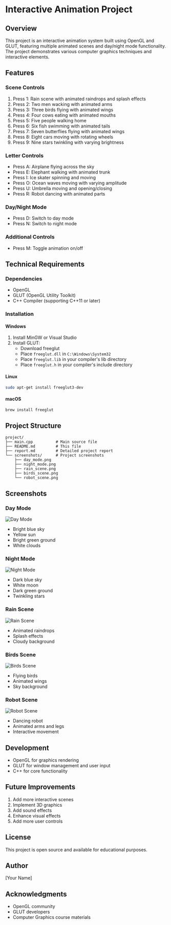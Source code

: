 # Interactive Animation Project

## Overview
This project is an interactive animation system built using OpenGL and GLUT, featuring multiple animated scenes and day/night mode functionality. The project demonstrates various computer graphics techniques and interactive elements.

## Features

### Scene Controls
1. Press 1: Rain scene with animated raindrops and splash effects
2. Press 2: Two men wacking with animated arms
3. Press 3: Three birds flying with animated wings
4. Press 4: Four cows eating with animated mouths
5. Press 5: Five people walking home
6. Press 6: Six fish swimming with animated tails
7. Press 7: Seven butterflies flying with animated wings
8. Press 8: Eight cars moving with rotating wheels
9. Press 9: Nine stars twinkling with varying brightness

### Letter Controls
- Press A: Airplane flying across the sky
- Press E: Elephant walking with animated trunk
- Press I: Ice skater spinning and moving
- Press O: Ocean waves moving with varying amplitude
- Press U: Umbrella moving and opening/closing
- Press R: Robot dancing with animated parts

### Day/Night Mode
- Press D: Switch to day mode
- Press N: Switch to night mode

### Additional Controls
- Press M: Toggle animation on/off

## Technical Requirements

### Dependencies
- OpenGL
- GLUT (OpenGL Utility Toolkit)
- C++ Compiler (supporting C++11 or later)

### Installation

#### Windows
1. Install MinGW or Visual Studio
2. Install GLUT:
   - Download freeglut
   - Place `freeglut.dll` in `C:\Windows\System32`
   - Place `freeglut.lib` in your compiler's lib directory
   - Place `freeglut.h` in your compiler's include directory

#### Linux
```bash
sudo apt-get install freeglut3-dev
```

#### macOS
```bash
brew install freeglut
```

## Project Structure
```
project/
├── main.cpp          # Main source file
├── README.md         # This file
├── report.md         # Detailed project report
└── screenshots/      # Project screenshots
    ├── day_mode.png
    ├── night_mode.png
    ├── rain_scene.png
    ├── birds_scene.png
    └── robot_scene.png
```

## Screenshots

### Day Mode
![Day Mode](screenshots/day_mode.png)
- Bright blue sky
- Yellow sun
- Bright green ground
- White clouds

### Night Mode
![Night Mode](screenshots/night_mode.png)
- Dark blue sky
- White moon
- Dark green ground
- Twinkling stars

### Rain Scene
![Rain Scene](screenshots/rain_scene.png)
- Animated raindrops
- Splash effects
- Cloudy background

### Birds Scene
![Birds Scene](screenshots/birds_scene.png)
- Flying birds
- Animated wings
- Sky background

### Robot Scene
![Robot Scene](screenshots/robot_scene.png)
- Dancing robot
- Animated arms and legs
- Interactive movement

## Development
- OpenGL for graphics rendering
- GLUT for window management and user input
- C++ for core functionality

## Future Improvements
1. Add more interactive scenes
2. Implement 3D graphics
3. Add sound effects
4. Enhance visual effects
5. Add more user controls

## License
This project is open source and available for educational purposes.

## Author
[Your Name]

## Acknowledgments
- OpenGL community
- GLUT developers
- Computer Graphics course materials 
